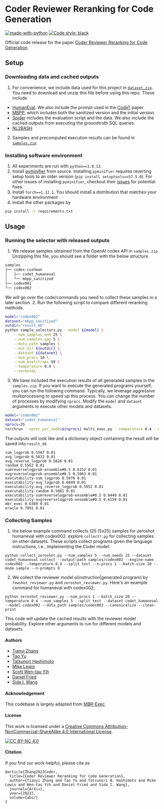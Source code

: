 # Coder Reviewer Reranking for Code Generation
[![made-with-python](https://img.shields.io/badge/Made%20with-Python-red.svg)](#python)
[![Code style: black](https://img.shields.io/badge/code%20style-black-000000.svg)](https://github.com/psf/black)

Official code release for the paper [Coder Reviewer Reranking for Code Generation](www.arxiv.com).


## Setup
### Downloading data and cached outputs
1. For convenience, we include data used for this project in [`dataset.zip`](https://dl.fbaipublicfiles.com/coder-reviewer/dataset.zip). You need to download and unzip this file before using this repo.
These include 
- [HumanEval](https://github.com/openai/human-eval). We also include the prompt used in the [CodeT](https://github.com/microsoft/CodeT/tree/main/CodeT) paper
- [MBPP](https://github.com/google-research/google-research/tree/master/mbpp), which includes both the sanitized version and the initial version.
- [Spider](https://github.com/taoyds/spider) includes the evaluation script and the data. We also include the cached outputs from executing the groundtruth SQL queries.
- [NL2BASH](https://github.com/TellinaTool/nl2bash/tree/master/data)
2. Samples and precomputed execution results can be found in [`samples.zip`](https://dl.fbaipublicfiles.com/coder-reviewer/samples.zip)

### Installing software environment
1. All experiments are run with `python==3.8.13`. 
2. Install [pyminifier](https://github.com/liftoff/pyminifier/tree/master) from source.
Installing `pyminifier` requires reverting setup tools to an older version (`pip install setuptools==57.5.0`). 
For other issues of installing `pyminifier`, checkout their [issues](https://github.com/liftoff/pyminifier/issues) for potential fixes.
3. Install `torch==1.12.1`. You should install a distribution that matches your hardware environment 
4. Install the other packages by 
```bash
pip install -r requirements.txt
```

## Usage

### Running the selector with released outputs
1. We release samples obtained from the OpenAI codex API in `samples.zip`. Unzipping this file, you should see a folder with the below structure
```bash
samples
├── codex-cushman
│   ├── codet_humaneval
│   └── mbpp_sanitized
├── codex001
└── codex002
```
We will go over the code/commands you need to collect these samples in a later section.
2. Run the following script to compare different reranking methods.
```bash
model="codex002"
dataset="mbpp_sanitized"
outdir="result_db"
python sample_selectors.py --model ${model} \
    --num_samples_end 25 \
    --num_samples_gap 5 \
    --data_path samples \
    --out_dir ${outdir} \
    --dataset ${dataset} \
    --num_procs 10 \
    --num_bootstraps 50 \
    --temperature 0.4 \
    --verbose\
```
3. We have included the execution results of all generated samples in the `samples.zip`. If you want to execute the generated programs yourself, you can run the following command. Typically, we leverage aggressive multiprocessing to speed up this process. You can change the number of processes by modifying `nprocs`.
Modify the `model` and `dataset` arguments to execute other models and datasets. 
```bash
model="codex002"
dataset="codet_humaneval"
nprocs=25
torchrun --nproc_per_node=${nprocs} multi_exec.py --temperature 0.4 --world_size 25 --dataset ${dataset} --in_data_path samples/${model} --batch_size 4 --num_seeds 25 --num_samples 5 --num_prompts 0
```

The outputs will look like and a dictionary object containing the result will be saved into `result_db`
```
sum_logprob 0.5587 0.01
avg_logprob 0.5832 0.01
avg_reverse_logprob 0.5626 0.01
random 0.5562 0.01
sumreverselogprob-ensemble#0.5 0.6152 0.01
avgreverselogprob-ensemble#0.5 0.5963 0.01
executability-sum_logprob 0.5976 0.01
executability-avg_logprob 0.6049 0.01
executability-avg_reverse_logprob 0.5952 0.01
executability-random 0.5881 0.01
executability-sumreverselogprob-ensemble#0.5 0.6440 0.01
executability-avgreverselogprob-ensemble#0.5 0.6159 0.01
mbr_exec 0.6389 0.01
oracle 0.7891 0.01
```

### Collecting Samples
1. the below example command collects 125 (5x25) samples for zeroshot humaneval with codex002. explore `collect*.py` for collecting samples on other datasets. These scripts collect programs given the language instructions, i.e., implementing the Coder model.
```
python collect_zeroshot.py --num_samples 5 --num_seeds 25 --dataset codet_humaneval collect --output-path samples/codex002 --engine-name codex002 --temperature 0.4 --split test --n-procs 1 --batch-size 20 --mode sample --n-prompts 0
```
2. We collect the reviewer model p(instruction|generated program) by `fewshot_reviewer.py` and `zeroshot_reviewer.py`. Here's an example command for humaneval with codex002,
```
python zeroshot_reviewer.py --num_procs 1 --batch_size 20 --temperature 0.4 --num_samples 5 --split test --dataset codet_humaneval --model codex002 --data_path samples/codex002 --canonicalize --clean-print
```
This code will update the cached results with the reviewer model probability. Explore other arguments to run for different models and datasets.

#### Authors
- [Tianyi Zhang](https://tiiiger.github.io/)
- [Tao Yu](https://taoyds.github.io/)
- [Tatsunori Hashimoto](https://thashim.github.io/)
- [Mike Lewis](https://research.facebook.com/people/lewis-mike/)
- [Scott Wen-tau Yih](https://scottyih.org/)
- [Daniel Fried](https://dpfried.github.io/)
- [Sida I. Wang](http://www.sidaw.xyz/)

#### Acknowledgement
This codebase is largely adapted from [MBR-Exec](https://github.com/facebookresearch/mbr-exec).

#### License
This work is licensed under a
[Creative Commons Attribution-NonCommercial-ShareAlike 4.0 International License][cc-by-nc].

[![CC BY-NC 4.0][cc-by-nc-image]][cc-by-nc]

[cc-by-nc]: http://creativecommons.org/licenses/by-nc/4.0/
[cc-by-nc-image]: https://licensebuttons.net/l/by-nc/4.0/88x31.png

#### Citation
If you find our work helpful, please cite as
```
@article{Zhang2022Coder,
  title={Coder Reviewer Reranking for Code Generation},
  author={Tianyi Zhang and Tao Yu and Tatsunori B. Hashimoto and Mike Lewis and Wen-tau Yih and Daniel Fried and Sida I. Wang},
  journal={ArXiv},
  year={2022},
  volume={abs/}
}
```
